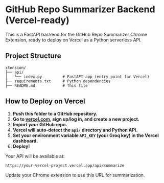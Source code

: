 # GitHub Repo Summarizer Backend (Vercel-ready)

This is a FastAPI backend for the GitHub Repo Summarizer Chrome Extension, ready to deploy on Vercel as a Python serverless API.

## Project Structure

```
xtension/
├── api/
│   └── index.py         # FastAPI app (entry point for Vercel)
├── requirements.txt     # Python dependencies
├── README.md            # This file
```

## How to Deploy on Vercel

1. **Push this folder to a GitHub repository.**
2. **Go to [vercel.com](https://vercel.com/), sign up/log in, and create a new project.**
3. **Import your GitHub repo.**
4. **Vercel will auto-detect the `api/` directory and Python API.**
5. **Set your environment variable `API_KEY` (your Groq key) in the Vercel dashboard.**
6. **Deploy!**

Your API will be available at:
```
https://your-vercel-project.vercel.app/api/summarize
```

Update your Chrome extension to use this URL for summarization.
